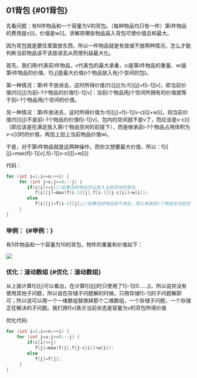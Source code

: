 ## 01背包 {#01背包}

先看问题：有N件物品和一个容量为V的背包。（每种物品均只有一件）第i件物品的费用是c\[i\]，价值是w\[i\]。求解将哪些物品装入背包可使价值总和最大。

因为背包就是要往里面放东西，所以一件物品就是有放或不放两种情况，怎么才能判断当前物品该不该放进去从而使利益最大化。

首先，我们用i代表前i件物品，v代表包的最大承重，ci是第i件物品的重量、wi是第i件物品的价值、f\[i,j\]是最大价值\(i个物品放入有j个空间的包\)。

第一种情况：第i件不放进去，这时所得价值\(f\[i\]\[j\]\)为:f\[i\]\[j\]=f\[i-1\]\[v\]，即当前价值\(f\[i\]\[j\]\)为前i-1个物品的价值f\[i-1\]\[v\]：当前i个物品用j个空间所拥有的价值就等于前i-1个物品用j个空间的价值。

另一种情况：第i件放进去，这时所得价值为:f\[i\]\[j\]=f\[i-1\]\[v-c\[i\]\]+w\[i\]，则当前价值\(f\[i\]\[j\]\)不是前i-1个物品的价值f\[i-1\]\[v\]，包内的空间就不是v了，而应该是v-c\[i\]（即应该是在满足放入第i个物品空间的前提下），而是继承前i-1个物品占用体积为v-c\[i\]时的价值，再加上加上当前物品价值wi。

于是，对于第i件物品就是这两种操作，而你又想要最大价值，所以：f\[i\]\[j\]=max\(f\[i-1\]\[v\],f\[i-1\]\[v-c\[i\]\]+w\[i\]\)

代码：

```cpp
for (int i=1;i<=n;++i) {　
     for (int j=v;j>=0;--j) {
        if(c[i]<=j)//如果当前物品可以放入当前空间的背包
           f[i][j]=max(f[i-1][j],f[i-1][j-c[i]]+w[i]);
        else 
           f[i][j]=f[i-1][j];//如果当前物品放不进去，那么继承前i个物品在当前空间大小时的价值
　　　}
}
```

### 举例： {#举例：}

有5件物品和一个容量为10的背包，物件的重量和价值如下：

![](https://hzu-zuoxiong.gitbooks.io/algorithm_training/content/assets/01背包0.png)

### 优化：滚动数组 {#优化：滚动数组}

从上面计算f\[i\]\[j\]可以看出，在计算f\[i\]\[j\]时只使用了f\[i-1\]\[0……j\]，所以说并没有使用其他子问题，所以说在存储子问题解的时候，只用存储f\[i-1\]的子问题解即可；所以说可以用一个一维数组替换掉那个二维数组，一个存储子问题，一个存储正在解决的子问题。我们用f\[v\]表示当前状态是容量为v的背包所得价值

优化代码:

```cpp
for (int i=1;i<=n;++i) {
    for (int j=v;j>=0;--j) {
        if(c[i]<=j)
           f[j]=max(f[j],f[j-c[i]]+w[i]);
        else 
           f[j]=f[j];
     }
}
```



